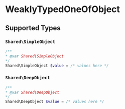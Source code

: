 # WeaklyTypedOneOfObject


## Supported Types

### `Shared\SimpleObject`

```php
/**
* @var Shared\SimpleObject
*/
Shared\SimpleObject $value = /* values here */
```

### `Shared\DeepObject`

```php
/**
* @var Shared\DeepObject
*/
Shared\DeepObject $value = /* values here */
```

